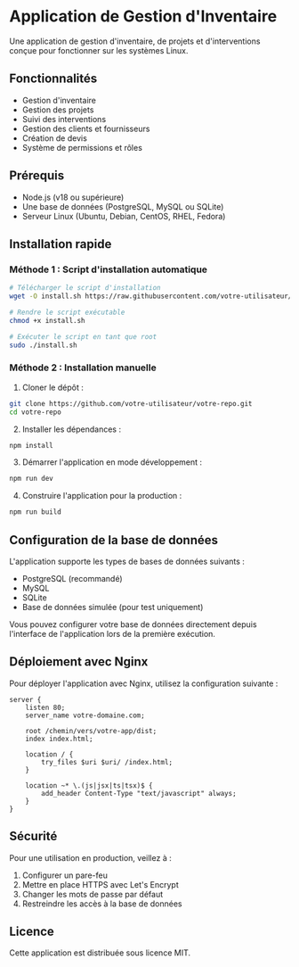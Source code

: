 
# Application de Gestion d'Inventaire

Une application de gestion d'inventaire, de projets et d'interventions conçue pour fonctionner sur les systèmes Linux.

## Fonctionnalités

- Gestion d'inventaire
- Gestion des projets
- Suivi des interventions
- Gestion des clients et fournisseurs
- Création de devis
- Système de permissions et rôles

## Prérequis

- Node.js (v18 ou supérieure)
- Une base de données (PostgreSQL, MySQL ou SQLite)
- Serveur Linux (Ubuntu, Debian, CentOS, RHEL, Fedora)

## Installation rapide

### Méthode 1 : Script d'installation automatique

```bash
# Télécharger le script d'installation
wget -O install.sh https://raw.githubusercontent.com/votre-utilisateur/votre-repo/main/install.sh

# Rendre le script exécutable
chmod +x install.sh

# Exécuter le script en tant que root
sudo ./install.sh
```

### Méthode 2 : Installation manuelle

1. Cloner le dépôt :
```bash
git clone https://github.com/votre-utilisateur/votre-repo.git
cd votre-repo
```

2. Installer les dépendances :
```bash
npm install
```

3. Démarrer l'application en mode développement :
```bash
npm run dev
```

4. Construire l'application pour la production :
```bash
npm run build
```

## Configuration de la base de données

L'application supporte les types de bases de données suivants :

- PostgreSQL (recommandé)
- MySQL
- SQLite
- Base de données simulée (pour test uniquement)

Vous pouvez configurer votre base de données directement depuis l'interface de l'application lors de la première exécution.

## Déploiement avec Nginx

Pour déployer l'application avec Nginx, utilisez la configuration suivante :

```nginx
server {
    listen 80;
    server_name votre-domaine.com;
    
    root /chemin/vers/votre-app/dist;
    index index.html;
    
    location / {
        try_files $uri $uri/ /index.html;
    }
    
    location ~* \.(js|jsx|ts|tsx)$ {
        add_header Content-Type "text/javascript" always;
    }
}
```

## Sécurité

Pour une utilisation en production, veillez à :

1. Configurer un pare-feu
2. Mettre en place HTTPS avec Let's Encrypt
3. Changer les mots de passe par défaut
4. Restreindre les accès à la base de données

## Licence

Cette application est distribuée sous licence MIT.
